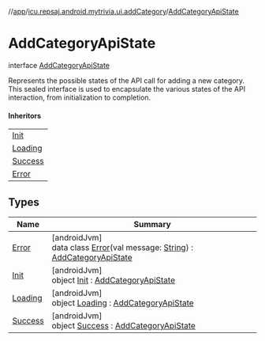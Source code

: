 //[app](../../../index.md)/[icu.repsaj.android.mytrivia.ui.addCategory](../index.md)/[AddCategoryApiState](index.md)

# AddCategoryApiState

interface [AddCategoryApiState](index.md)

Represents the possible states of the API call for adding a new category. This sealed interface is
used to encapsulate the various states of the API interaction, from initialization to completion.

#### Inheritors

|                              |
|------------------------------|
| [Init](-init/index.md)       |
| [Loading](-loading/index.md) |
| [Success](-success/index.md) |
| [Error](-error/index.md)     |

## Types

| Name                         | Summary                                                                                                                                                                              |
|------------------------------|--------------------------------------------------------------------------------------------------------------------------------------------------------------------------------------|
| [Error](-error/index.md)     | [androidJvm]<br>data class [Error](-error/index.md)(val message: [String](https://kotlinlang.org/api/latest/jvm/stdlib/kotlin/-string/index.html)) : [AddCategoryApiState](index.md) |
| [Init](-init/index.md)       | [androidJvm]<br>object [Init](-init/index.md) : [AddCategoryApiState](index.md)                                                                                                      |
| [Loading](-loading/index.md) | [androidJvm]<br>object [Loading](-loading/index.md) : [AddCategoryApiState](index.md)                                                                                                |
| [Success](-success/index.md) | [androidJvm]<br>object [Success](-success/index.md) : [AddCategoryApiState](index.md)                                                                                                |
